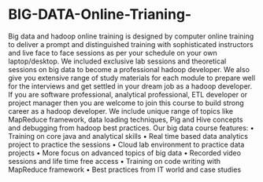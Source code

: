 BIG-DATA-Online-Trianing-
=========================

Big data and hadoop online training is designed by computer online training to deliver a prompt   and distinguished training with sophisticated instructors and live face to face sessions as per   your schedule on your own laptop/desktop. We included exclusive lab sessions and theoretical   sessions on big data to become a professional hadoop developer. We also give you extensive   range of study materials for each module to prepare well for the interviews and get settled in   your dream job as a hadoop developer. If you are software professional, analytical professional,   ETL developer or project manager then you are welcome to join this course to build strong   career as a hadoop developer. We include unique range of topics like MapReduce framework,   data loading techniques, Pig and Hive concepts and debugging from hadoop best practices.   Our big data course features:  • Training on core java and analytical skills  • Real time based data analytics project to practice the sessions  • Cloud lab environment to practice data projects   • More focus on advanced topics of big data  • Recorded video sessions and life time free access  • Training on code writing with MapReduce framework   • Best practices from IT world and case studies
